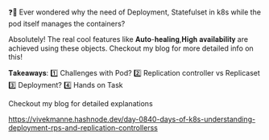 ❓🤔 Ever wondered why the need of Deployment, Statefulset in k8s while the pod itself manages the containers? 

Absolutely! The real cool features like 𝐀𝐮𝐭𝐨-𝐡𝐞𝐚𝐥𝐢𝐧𝐠,𝐇𝐢𝐠𝐡 𝐚𝐯𝐚𝐢𝐥𝐚𝐛𝐢𝐥𝐢𝐭𝐲 are achieved using these objects. Checkout my blog for more detailed info on this! 

𝐓𝐚𝐤𝐞𝐚𝐰𝐚𝐲𝐬:
1️⃣ Challenges with Pod?
2️⃣ Replication controller vs Replicaset 
3️⃣ Deployment?
4️⃣ Hands on Task

Checkout my blog for detailed explanations

https://vivekmanne.hashnode.dev/day-0840-days-of-k8s-understanding-deployment-rps-and-replication-controllerss
